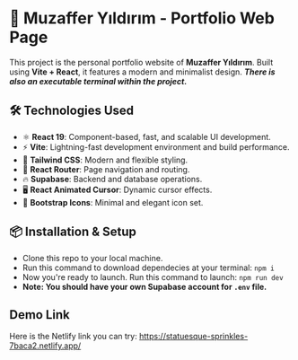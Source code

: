# 🚀 Muzaffer Yıldırım - Portfolio Web Page
This project is the personal portfolio website of **Muzaffer Yıldırım**. Built using **Vite + React**, it features a modern and minimalist design. ***There is also an executable terminal within the project.***

## 🛠 Technologies Used
- ⚛ **React 19**: Component-based, fast, and scalable UI development.
- ⚡ **Vite**: Lightning-fast development environment and build performance.
- 🎨 **Tailwind CSS**: Modern and flexible styling.
- 🔄 **React Router**: Page navigation and routing.
- 🔥 **Supabase**: Backend and database operations.
- 🖥 **React Animated Cursor**: Dynamic cursor effects.
- 🎵 **Bootstrap Icons**: Minimal and elegant icon set.

## 📦 Installation & Setup
- Clone this repo to your local machine.
- Run this command to download dependecies at your terminal: `npm i`
- Now you're ready to launch. Run this command to launch: `npm run dev`
- **Note: You should have your own Supabase account for `.env` file.**

## Demo Link
Here is the Netlify link you can try:
https://statuesque-sprinkles-7baca2.netlify.app/
